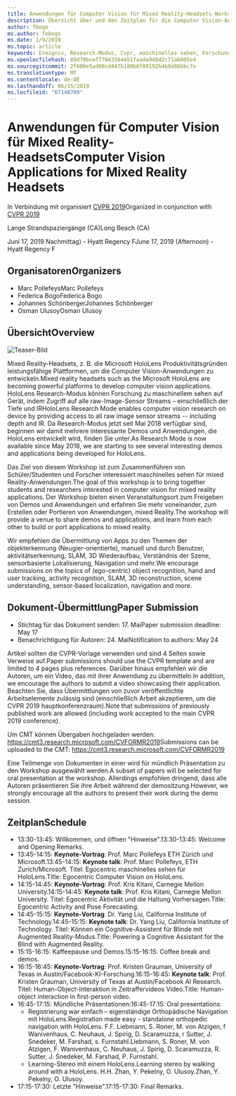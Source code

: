 ```yaml
---
title: Anwendungen für Computer Vision für Mixed Reality-Headsets-Workshop an CVPR 2019
description: Übersicht über und den Zeitplan für die Computer Vision-Anwendungen für Mixed Reality-Headsets Workshop, bei der Konferenz CVPR Juni 2019 übermittelt werden soll.
author: fbogo
ms.author: febogo
ms.date: 1/9/2019
ms.topic: article
keywords: Ereignis, Research-Modus, Cvpr, maschinelles sehen, Forschung, HoloLens
ms.openlocfilehash: 89d79bcef77043564e51faada940d2c71a6005e4
ms.sourcegitcommit: 2f600e5ad00cd447b180b0f89192b4b9d86bbc7e
ms.translationtype: MT
ms.contentlocale: de-DE
ms.lasthandoff: 06/15/2019
ms.locfileid: "67148709"
---
```

# <a name="computer-vision-applications-for-mixed-reality-headsets"></a><span data-ttu-id="7b07d-104">Anwendungen für Computer Vision für Mixed Reality-Headsets</span><span class="sxs-lookup"><span data-stu-id="7b07d-104">Computer Vision Applications for Mixed Reality Headsets</span></span>

<span data-ttu-id="7b07d-105">In Verbindung mit organisiert [CVPR 2019](http://cvpr2019.thecvf.com/)</span><span class="sxs-lookup"><span data-stu-id="7b07d-105">Organized in conjunction with [CVPR 2019](http://cvpr2019.thecvf.com/)</span></span>

<span data-ttu-id="7b07d-106">Lange Strandspaziergänge (CA)</span><span class="sxs-lookup"><span data-stu-id="7b07d-106">Long Beach (CA)</span></span>

<span data-ttu-id="7b07d-107">Juni 17, 2019 Nachmittag) - Hyatt Regency F</span><span class="sxs-lookup"><span data-stu-id="7b07d-107">June 17, 2019 (Afternoon) - Hyatt Regency F</span></span>


## <a name="organizers"></a><span data-ttu-id="7b07d-108">Organisatoren</span><span class="sxs-lookup"><span data-stu-id="7b07d-108">Organizers</span></span>
* <span data-ttu-id="7b07d-109">Marc Pollefeys</span><span class="sxs-lookup"><span data-stu-id="7b07d-109">Marc Pollefeys</span></span>
* <span data-ttu-id="7b07d-110">Federica Bogo</span><span class="sxs-lookup"><span data-stu-id="7b07d-110">Federica Bogo</span></span>
* <span data-ttu-id="7b07d-111">Johannes Schönberger</span><span class="sxs-lookup"><span data-stu-id="7b07d-111">Johannes Schönberger</span></span>
* <span data-ttu-id="7b07d-112">Osman Ulusoy</span><span class="sxs-lookup"><span data-stu-id="7b07d-112">Osman Ulusoy</span></span>

## <a name="overview"></a><span data-ttu-id="7b07d-113">Übersicht</span><span class="sxs-lookup"><span data-stu-id="7b07d-113">Overview</span></span>

![Teaser-Bild](images/cvpr2019_teaser2.jpg)

<span data-ttu-id="7b07d-115">Mixed Reality-Headsets, z. B. die Microsoft HoloLens Produktivitätsgründen leistungsfähige Plattformen, um die Computer Vision-Anwendungen zu entwickeln.</span><span class="sxs-lookup"><span data-stu-id="7b07d-115">Mixed reality headsets such as the Microsoft HoloLens are becoming powerful platforms to develop computer vision applications.</span></span> <span data-ttu-id="7b07d-116">HoloLens Research-Modus können Forschung zu maschinellem sehen auf Gerät, indem Zugriff auf alle raw-Image-Sensor Streams – einschließlich der Tiefe und IR</span><span class="sxs-lookup"><span data-stu-id="7b07d-116">HoloLens Research Mode enables computer vision research on device by providing access to all raw image sensor streams -- including depth and IR.</span></span> <span data-ttu-id="7b07d-117">Da Research-Modus jetzt seit Mai 2018 verfügbar sind, beginnen wir damit mehrere interessante Demos und Anwendungen, die HoloLens entwickelt wird, finden Sie unter.</span><span class="sxs-lookup"><span data-stu-id="7b07d-117">As Research Mode is now available since May 2018, we are starting to see several interesting demos and applications being developed for HoloLens.</span></span> 

<span data-ttu-id="7b07d-118">Das Ziel von diesem Workshop ist zum Zusammenführen von Schüler/Studenten und Forscher interessiert maschinelles sehen für mixed Reality-Anwendungen.</span><span class="sxs-lookup"><span data-stu-id="7b07d-118">The goal of this workshop is to bring together students and researchers interested in computer vision for mixed reality applications.</span></span> <span data-ttu-id="7b07d-119">Der Workshop bieten einen Veranstaltungsort zum Freigeben von Demos und Anwendungen und erfahren Sie mehr voneinander, zum Erstellen oder Portieren von Anwendungen, mixed Reality.</span><span class="sxs-lookup"><span data-stu-id="7b07d-119">The workshop will provide a venue to share demos and applications, and learn from each other to build or port applications to mixed reality.</span></span> 

<span data-ttu-id="7b07d-120">Wir empfehlen die Übermittlung von Apps zu den Themen der objekterkennung (Neugier-orientierte), manuell und durch Benutzer, aktivitätserkennung, SLAM, 3D Wiederaufbau, Verständnis der Szene, sensorbasierte Lokalisierung, Navigation und mehr.</span><span class="sxs-lookup"><span data-stu-id="7b07d-120">We encourage submissions on the topics of (ego-centric) object recognition, hand and user tracking, activity recognition, SLAM, 3D reconstruction, scene understanding, sensor-based localization, navigation and more.</span></span>

## <a name="paper-submission"></a><span data-ttu-id="7b07d-121">Dokument-Übermittlung</span><span class="sxs-lookup"><span data-stu-id="7b07d-121">Paper Submission</span></span>
* <span data-ttu-id="7b07d-122">Stichtag für das Dokument senden: 17. Mai</span><span class="sxs-lookup"><span data-stu-id="7b07d-122">Paper submission deadline: May 17</span></span>
* <span data-ttu-id="7b07d-123">Benachrichtigung für Autoren: 24. Mai</span><span class="sxs-lookup"><span data-stu-id="7b07d-123">Notification to authors: May 24</span></span>

<span data-ttu-id="7b07d-124">Artikel sollten die CVPR-Vorlage verwenden und sind 4 Seiten sowie Verweise auf.</span><span class="sxs-lookup"><span data-stu-id="7b07d-124">Paper submissions should use the CVPR template and are limited to 4 pages plus references.</span></span> <span data-ttu-id="7b07d-125">Darüber hinaus empfehlen wir die Autoren, um ein Video, das mit ihrer Anwendung zu übermitteln.</span><span class="sxs-lookup"><span data-stu-id="7b07d-125">In addition, we encourage the authors to submit a video showcasing their application.</span></span>
<span data-ttu-id="7b07d-126">Beachten Sie, dass Übermittlungen von zuvor veröffentlichte Arbeitselemente zulässig sind (einschließlich Arbeit akzeptieren, um die CVPR 2019 hauptkonferenzraum).</span><span class="sxs-lookup"><span data-stu-id="7b07d-126">Note that submissions of previously published work are allowed (including work accepted to the main CVPR 2019 conference).</span></span> 

<span data-ttu-id="7b07d-127">Um CMT können Übergaben hochgeladen werden: https://cmt3.research.microsoft.com/CVFORMR2019</span><span class="sxs-lookup"><span data-stu-id="7b07d-127">Submissions can be uploaded to the CMT: https://cmt3.research.microsoft.com/CVFORMR2019</span></span>

<span data-ttu-id="7b07d-128">Eine Teilmenge von Dokumenten in einer wird für mündlich Präsentation zu den Workshop ausgewählt werden.</span><span class="sxs-lookup"><span data-stu-id="7b07d-128">A subset of papers will be selected for oral presentation at the workshop.</span></span> <span data-ttu-id="7b07d-129">Allerdings empfohlen dringend, dass alle Autoren präsentieren Sie ihre Arbeit während der demositzung.</span><span class="sxs-lookup"><span data-stu-id="7b07d-129">However, we strongly encourage all the authors to present their work during the demo session.</span></span>


## <a name="schedule"></a><span data-ttu-id="7b07d-130">Zeitplan</span><span class="sxs-lookup"><span data-stu-id="7b07d-130">Schedule</span></span>
* <span data-ttu-id="7b07d-131">13:30-13:45: Willkommen, und öffnen "Hinweise".</span><span class="sxs-lookup"><span data-stu-id="7b07d-131">13:30-13:45: Welcome and Opening Remarks.</span></span>
* <span data-ttu-id="7b07d-132">13:45-14:15: **Keynote-Vortrag**: Prof. Marc Pollefeys ETH Zürich und Microsoft.</span><span class="sxs-lookup"><span data-stu-id="7b07d-132">13:45-14:15: **Keynote talk**: Prof. Marc Pollefeys, ETH Zurich/Microsoft.</span></span> <span data-ttu-id="7b07d-133">Titel: Egocentric maschinelles sehen für HoloLens.</span><span class="sxs-lookup"><span data-stu-id="7b07d-133">Title: Egocentric Computer Vision on HoloLens.</span></span>
* <span data-ttu-id="7b07d-134">14:15-14:45: **Keynote-Vortrag**: Prof. Kris Kitani, Carnegie Mellon University.</span><span class="sxs-lookup"><span data-stu-id="7b07d-134">14:15-14:45: **Keynote talk**: Prof. Kris Kitani, Carnegie Mellon University.</span></span> <span data-ttu-id="7b07d-135">Titel: Egocentric Aktivität und die Haltung Vorhersagen.</span><span class="sxs-lookup"><span data-stu-id="7b07d-135">Title: Egocentric Activity and Pose Forecasting.</span></span>
* <span data-ttu-id="7b07d-136">14:45-15:15: **Keynote-Vortrag**: Dr. Yang Liu, California Institute of Technology.</span><span class="sxs-lookup"><span data-stu-id="7b07d-136">14:45-15:15: **Keynote talk**: Dr. Yang Liu, California Institute of Technology.</span></span> <span data-ttu-id="7b07d-137">Titel: Können ein Cognitive-Assistent für Blinde mit Augmented Reality-Modus.</span><span class="sxs-lookup"><span data-stu-id="7b07d-137">Title: Powering a Cognitive Assistant for the Blind with Augmented Reality.</span></span>
* <span data-ttu-id="7b07d-138">15:15-16:15: Kaffeepause und Demos.</span><span class="sxs-lookup"><span data-stu-id="7b07d-138">15:15-16:15: Coffee break and demos.</span></span>
* <span data-ttu-id="7b07d-139">16:15-16:45: **Keynote-Vortrag**: Prof. Kristen Grauman, University of Texas in Austin/Facebook-KI-Forschung.</span><span class="sxs-lookup"><span data-stu-id="7b07d-139">16:15-16:45: **Keynote talk**: Prof. Kristen Grauman, University of Texas at Austin/Facebook AI Research.</span></span> <span data-ttu-id="7b07d-140">Titel: Human-Object-Interaktion in Zeitraffervideos Video.</span><span class="sxs-lookup"><span data-stu-id="7b07d-140">Title: Human-object interaction in first-person video.</span></span>
* <span data-ttu-id="7b07d-141">16:45-17:15: Mündliche Präsentationen:</span><span class="sxs-lookup"><span data-stu-id="7b07d-141">16:45-17:15: Oral presentations:</span></span>
    * <span data-ttu-id="7b07d-142">Registrierung war einfach – eigenständige Orthopädische Navigation mit HoloLens.</span><span class="sxs-lookup"><span data-stu-id="7b07d-142">Registration made easy - standalone orthopedic navigation with HoloLens.</span></span> <span data-ttu-id="7b07d-143">F.</span><span class="sxs-lookup"><span data-stu-id="7b07d-143">F.</span></span> <span data-ttu-id="7b07d-144">Liebmann, S. Roner, M. von Atzigen, f Wanivenhaus, C. Neuhaus, J. Spirig, D. Scaramuzza, r Sutter, J. Snedeker, M. Farshad, s. Furnstahl.</span><span class="sxs-lookup"><span data-stu-id="7b07d-144">Liebmann, S. Roner, M. von Atzigen, F. Wanivenhaus, C. Neuhaus, J. Spirig, D. Scaramuzza, R. Sutter, J. Snedeker, M. Farshad, P. Furnstahl.</span></span>
    * <span data-ttu-id="7b07d-145">Learning-Stereo mit einem HoloLens.</span><span class="sxs-lookup"><span data-stu-id="7b07d-145">Learning stereo by walking around with a HoloLens.</span></span> <span data-ttu-id="7b07d-146">H.</span><span class="sxs-lookup"><span data-stu-id="7b07d-146">H.</span></span> <span data-ttu-id="7b07d-147">Zhan, Y. Pekelny, O. Ulusoy.</span><span class="sxs-lookup"><span data-stu-id="7b07d-147">Zhan, Y. Pekelny, O. Ulusoy.</span></span>
* <span data-ttu-id="7b07d-148">17:15-17:30: Letzte "Hinweise".</span><span class="sxs-lookup"><span data-stu-id="7b07d-148">17:15-17:30: Final Remarks.</span></span>
